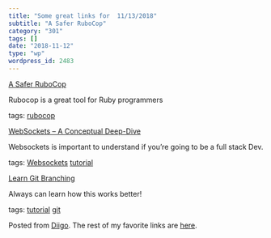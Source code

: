 ```yaml
---
title: "Some great links for  11/13/2018"
subtitle: "A Safer RuboCop"
category: "301"
tags: []
date: "2018-11-12"
type: "wp"
wordpress_id: 2483
---
```

[A Safer RuboCop](https://metaredux.com/posts/2018/10/27/a-safer-rubocop.html) 

Rubocop is a great tool for Ruby programmers

 tags: [rubocop](https://www.diigo.com/user/pitosalas/rubocop)

 [WebSockets – A Conceptual Deep-Dive](https://www.ably.io/concepts/websockets) 

Websockets is important to understand if you’re going to be a full stack Dev.

 tags: [Websockets](https://www.diigo.com/user/pitosalas/Websockets) [tutorial](https://www.diigo.com/user/pitosalas/tutorial)

 [Learn Git Branching](https://learngitbranching.js.org) 

Always can learn how this works better!

 tags: [tutorial](https://www.diigo.com/user/pitosalas/tutorial) [git](https://www.diigo.com/user/pitosalas/git)

Posted from [Diigo](https://www.diigo.com). The rest of my favorite links are [here](https://www.diigo.com/user/pitosalas).